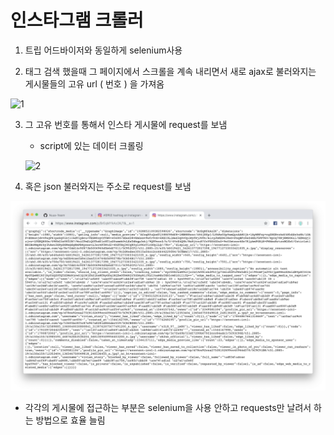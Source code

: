 # 인스타그램 크롤러

1. 트립 어드바이저와 동일하게 selenium사용 

2. 태그 검색 했을때 그 페이지에서 스크롤을 계속 내리면서 새로 ajax로 불러와지는 게시물들의 고유 url ( 번호 ) 을 가져옴

![1](README_IMG/1.png)

3. 그 고유 번호를 통해서 인스타 게시물에 request를 보냄

   * script에 있는 데이터 크롤링

   ![2](README_IMG/2.png)

4.  혹은 json 불러와지는 주소로  request를 보냄

   ![3](README_IMG/3.png)

* 각각의 게시물에 접근하는 부분은 selenium을 사용 안하고 requests만 날려서 하는 방법으로 효율 늘림








